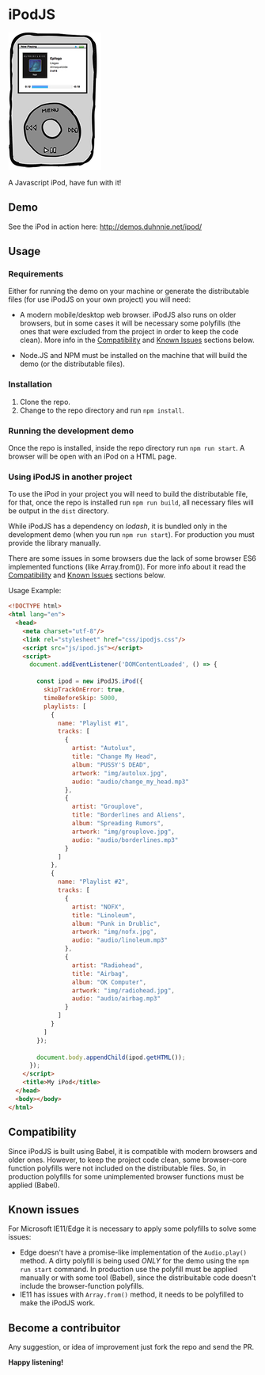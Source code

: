 # iPodJS

![alt text](screenshots/ipodjs.jpg "iPodJS")

A Javascript iPod, have fun with it!

## Demo

See the iPod in action here: http://demos.duhnnie.net/ipod/

## Usage

### Requirements

Either for running the demo on your machine or generate the distributable files (for use iPodJS on your own project) you will need:

  * A modern mobile/desktop web browser. iPodJS also runs on older browsers, but in some cases it will be necessary some polyfills (the ones that were excluded from the project in order to keep the code clean). More info in the [Compatibility](#compatibility) and [Known Issues](#known-issues) sections below.

  * Node.JS and NPM must be installed on the machine that will build the demo (or the distributable files).

### Installation

1. Clone the repo.
2. Change to the repo directory and run `npm install`.

### Running the development demo

Once the repo is installed, inside the repo directory run `npm run start`. A browser will be open with an iPod on a HTML page.

### Using iPodJS in another project

To use the iPod in your project you will need to build the distributable file, for that, once the repo is installed run `npm run build`, all necessary files will be output in the `dist` directory.

While iPodJS has a dependency on *lodash*, it is bundled only in the development demo (when you run `npm run start`). For production you must provide the library manually.

There are some issues in some browsers due the lack of some browser ES6 implemented functions (like Array.from()). For more info about it read the [Compatibility](#compatibility) and [Known Issues](#known-issues) sections below.

Usage Example:

```html
<!DOCTYPE html>
<html lang="en">
  <head>
    <meta charset="utf-8"/>
    <link rel="stylesheet" href="css/ipodjs.css"/>
    <script src="js/ipod.js"></script>
    <script>
      document.addEventListener('DOMContentLoaded', () => {

        const ipod = new iPodJS.iPod({
          skipTrackOnError: true,
          timeBeforeSkip: 5000,
          playlists: [
            {
              name: "Playlist #1",
              tracks: [
                {
                  artist: "Autolux",
                  title: "Change My Head",
                  album: "PUSSY'S DEAD",
                  artwork: "img/autolux.jpg",
                  audio: "audio/change_my_head.mp3"
                },
                {
                  artist: "Grouplove",
                  title: "Borderlines and Aliens",
                  album: "Spreading Rumors",
                  artwork: "img/grouplove.jpg",
                  audio: "audio/borderlines.mp3"
                }
              ]
            },
            {
              name: "Playlist #2",
              tracks: [
                {
                  artist: "NOFX",
                  title: "Linoleum",
                  album: "Punk in Drublic",
                  artwork: "img/nofx.jpg",
                  audio: "audio/linoleum.mp3"
                },
                {
                  artist: "Radiohead",
                  title: "Airbag",
                  album: "OK Computer",
                  artwork: "img/radiohead.jpg",
                  audio: "audio/airbag.mp3"
                }
              ]
            }
          ]
        });

        document.body.appendChild(ipod.getHTML());
      });
    </script>
    <title>My iPod</title>
  </head>
  <body></body>
</html>
```
  
## Compatibility

Since iPodJS is built using Babel, it is compatible with modern browsers and older ones. However, to keep the project code clean, some browser-core function polyfills were not included on the distributable files. So, in production polyfills for some unimplemented browser functions must be applied (Babel).

## Known issues

For Microsoft IE11/Edge it is necessary to apply some polyfills to solve some issues:
  * Edge doesn't have a promise-like implementation of the `Audio.play()` method. A dirty polyfill is being used *ONLY* for the demo using the `npm run start` command. In production use the polyfill must be applied manually or with some tool (Babel), since the distribuitable code doesn't include the browser-function polyfills.
  * IE11 has issues with `Array.from()` method, it needs to be polyfilled to make the iPodJS work.

## Become a contribuitor
  
Any suggestion, or idea of improvement just fork the repo and send the PR.

**Happy listening!**
